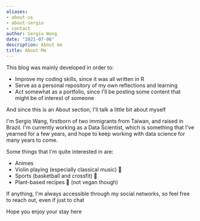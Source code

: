 ```yaml
---
aliases:
- about-us
- about-sergio
- contact
author: Sergio Wang
date: "2021-07-06"
description: About me
title: About Me
---
```


This blog was mainly developed in order to:
- Improve my coding skills, since it was all written in R
- Serve as a personal repository of my own reflections and learning
- Act somewhat as a portfolio, since I'll be posting some content that might be of interest of someone

And since this is an About section, I'll talk a little bit about myself

I'm Sergio Wang, firstborn of two immigrants from Taiwan, and raised in Brazil. I'm currently working as a Data Scientist, which is something that I've yearned for a few years, and hope to keep working with data science for many years to come.

Some things that I'm quite interested in are:
- Animes
- Violin playing (especially classical music) :violin:
- Sports (basketball and crossfit) :basketball:
- Plant-based recipes :seedling: (not vegan though)

If anything, I'm always accessible through my social networks, so feel free to reach out, even if just to chat

Hope you enjoy your stay here